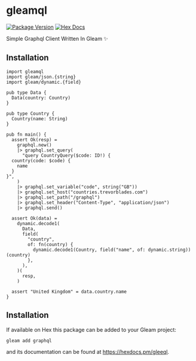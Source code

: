 # gleamql

[![Package Version](https://img.shields.io/hexpm/v/gleamql)](https://hex.pm/packages/gleamql)
[![Hex Docs](https://img.shields.io/badge/hex-docs-ffaff3)](https://hexdocs.pm/gleamql/)

Simple Graphql Client Written In Gleam ✨

## Installation

```gleam
import gleamql
import gleam/json.{string}
import gleam/dynamic.{field}

pub type Data {
  Data(country: Country)
}

pub type Country {
  Country(name: String)
}

pub fn main() {
  assert Ok(resp) =
    graphql.new()
    |> graphql.set_query(
      "query CountryQuery($code: ID!) {
  country(code: $code) {
    name
  }
}",
    )
    |> graphql.set_variable("code", string("GB"))
    |> graphql.set_host("countries.trevorblades.com")
    |> graphql.set_path("/graphql")
    |> graphql.set_header("Content-Type", "application/json")
    |> graphql.send()

  assert Ok(data) =
    dynamic.decode1(
      Data,
      field(
        "country",
        of: fn(country) {
          dynamic.decode1(Country, field("name", of: dynamic.string))(country)
        },
      ),
    )(
      resp,
    )

  assert "United Kingdom" = data.country.name
}
```

## Installation

If available on Hex this package can be added to your Gleam project:

```sh
gleam add graphql
```

and its documentation can be found at <https://hexdocs.pm/gleeql>.

